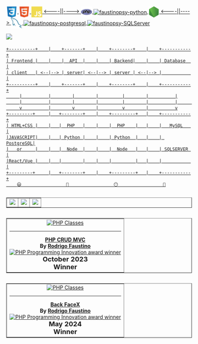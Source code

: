 

<div align="center">
  <a href="https://github.com/faustinopsy">
 
    
</div>
<div style="display: inline_block"><br>
  <img align="center" alt="faustinopsy-CSS" height="30" width="30" src="https://raw.githubusercontent.com/devicons/devicon/master/icons/css3/css3-original.svg" title="CSS">
  <img align="center" alt="faustinopsy-HTML" height="30" width="30" src="https://raw.githubusercontent.com/devicons/devicon/master/icons/html5/html5-original.svg" title="HTML">
  <img align="center" alt="faustinopsy-Js" height="30" width="30" src="https://raw.githubusercontent.com/devicons/devicon/master/icons/javascript/javascript-plain.svg" title="JAVASCRIPT">       <----||---->
   <img align="center" alt="faustinopsy-php" height="30" width="30" src="https://raw.githubusercontent.com/devicons/devicon/master/icons/php/php-original.svg" title="PHP">
   <img align="center" alt="faustinopsy-python" height="30" width="30"  src="https://cdn.jsdelivr.net/gh/devicons/devicon/icons/python/python-original.svg" title="python">
  <img align="center" alt="faustinopsy-node" height="30" width="30"  src="https://raw.githubusercontent.com/devicons/devicon/master/icons/nodejs/nodejs-original.svg" title="node">             <----||---->
  <img align="center" alt="faustinopsy-mysql" height="30" width="30" src="https://raw.githubusercontent.com/devicons/devicon/master/icons/mysql/mysql-original.svg" title="MySQL">
  <img align="center" alt="faustinopsy-postgresql" height="30" width="30" src="https://cdn.jsdelivr.net/gh/devicons/devicon/icons/postgresql/postgresql-original.svg" title="postgresql">
  <img align="center" alt="faustinopsy-SQLServer" height="30" width="30"  src="https://cdn.jsdelivr.net/gh/devicons/devicon/icons/microsoftsqlserver/microsoftsqlserver-plain-wordmark.svg" title="SQLServer">
 
</div>
  
 ![](https://komarev.com/ghpvc/?username=faustinopsy&style=flat-square)
<div> 

```plaintext
+----------+    |    +-------+    |    +--------+    |    +-----------+
| Frontend |    |    |  API  |    |    | Backend|    |    | Database  |
| client   | <--|--> | server| <--|--> | server | <--|--> |           |
+----------+    |    +-------+    |    +--------+    |    +-----------+
     |          |        |        |         |        |          |
     |          |        |        |         |        |          |                
     v          |        v        |         v        |          v
+---------+     |   +--------+    |    +---------+   |    +-----------+
| HTML+CSS |    |   |  PHP   |    |    |  PHP    |   |    |   MySQL   |
|JAVASCRIPT|    |   | Python |    |    | Python  |   |    | PostgreSQL|
|   or     |    |   |  Node  |    |    |  Node   |   |    | SQLSERVER |
|React/Vue |    |   |        |    |    |         |   |    |           |
+---------+     |   +--------+    |    +---------+   |    +-----------+
    😃                 🤔                 😶                 🤕
```
  <table class="f
  ramed light" border="" align="right">
  <tbody><tr>
  <td><a href="https://www.youtube.com/faustinopsy" target="_blank"><img src="https://img.shields.io/badge/YouTube-FF0000?style=for-the-badge&logo=youtube&logoColor=white" target="_blank"></a></td>
  <td><a href="https://www.linkedin.com/in/faustinopsy" target="_blank"><img src="https://img.shields.io/badge/-LinkedIn-%230077B5?style=for-the-badge&logo=linkedin&logoColor=white" target="_blank"></a> </td>
    <td><a href="https://faustinopsy.medium.com" target="_blank"><img src="https://img.shields.io/badge/-medium-%230077B5?style=for-the-badge&logo=-medium&logoColor=white" target="_blank"></a> </td>
</tr>
</tbody></table>

<hr>
<table class="framed light" border="" align="left">
<tbody>
<tr>
<td align="center"><a href="https://www.phpclasses.org/" title="PHP Classes" alt="PHP Classes"><img src="https://files.phpclasses.org/graphics/phpclasses/logo-small-phpclasses.svg" width="75" height="24" loading="lazy" alt="PHP Classes" style="vertical-align: top"></a><br>
<hr>
<b><a href="https://www.phpclasses.org/package/13018-PHP-Develop-applications-that-provide-CRUD-interfaces.html">PHP CRUD MVC</a><br>
By <a href="https://www.phpclasses.org/browse/author/1569912.html">Rodrigo Faustino</a></b><br>
<a href="https://www.phpclasses.org/award/innovation/"><img src="https://www.phpclasses.org/award/innovation/winner.png" width="89" height="89" alt="PHP Programming Innovation award winner" title="PHP Programming Innovation award winner" border="0"></a><br><b><span style="font-size: large">October 2023<br>
Winner</span></b></td>
</tr>
</tbody></table>
<table class="framed light" border="" align="left">
<tbody><tr>
<td align="center"><a href="https://www.phpclasses.org/" title="PHP Classes" alt="PHP Classes"><img src="https://files.phpclasses.org/graphics/phpclasses/logo-small-phpclasses.svg" width="75" height="24" loading="lazy" alt="PHP Classes" style="vertical-align: top"></a><br>
<hr>
<b><a href="[https://www.phpclasses.org/package/13018-PHP-Develop-applications-that-provide-CRUD-interfaces.html](https://www.phpclasses.org/package/13102-PHP-Recognize-students-using-their-face-pictures.html)">Back FaceX</a><br>
By <a href="https://www.phpclasses.org/browse/author/1569912.html">Rodrigo Faustino</a></b><br>
<a href="https://www.phpclasses.org/award/innovation/"><img src="https://www.phpclasses.org/award/innovation/winner.png" width="89" height="89" alt="PHP Programming Innovation award winner" title="PHP Programming Innovation award winner" border="0"></a><br><b><span style="font-size: large">May 2024<br>
Winner</span></b></td>
</tr>
</tbody></table>
 
</div>


